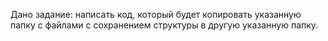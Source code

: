 Дано задание: написать код, который будет копировать указанную папку с файлами с сохранением структуры в другую указанную папку.
